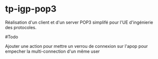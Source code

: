 # tp-igp-pop3
Réalisation d'un client et d'un server POP3 simplifé pour l'UE d'ingénierie des protocoles.


#Todo

Ajouter une action pour mettre un verrou de connexion sur l'apop pour empecher la multi-connection d'un même user
